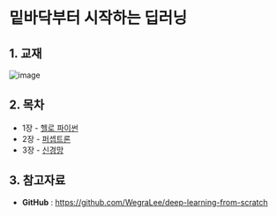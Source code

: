 # 밑바닥부터 시작하는 딥러닝 

## 1. 교재
![image](https://user-images.githubusercontent.com/50271311/130337281-a2aff155-d658-4c11-97a2-1f889f172d46.png)


## 2. 목차
- 1장 - [헬로 파이썬](<https://github.com/eunsour/Deep-Learning-from-Scratch/blob/main/Chapter%2001/Ch1_Hello_Python.ipynb>)
- 2장 - [퍼셉트론](<https://github.com/eunsour/Deep-Learning-from-Scratch/blob/main/Chapter%2002/Ch2_Perceptron.ipynb>)
- 3장 - [신경망](<https://github.com/eunsour/Deep-Learning-from-Scratch/blob/main/Chapter%2003/Ch3_Neural_network.ipynb>)


## 3. 참고자료
- **GitHub** :  <https://github.com/WegraLee/deep-learning-from-scratch>
